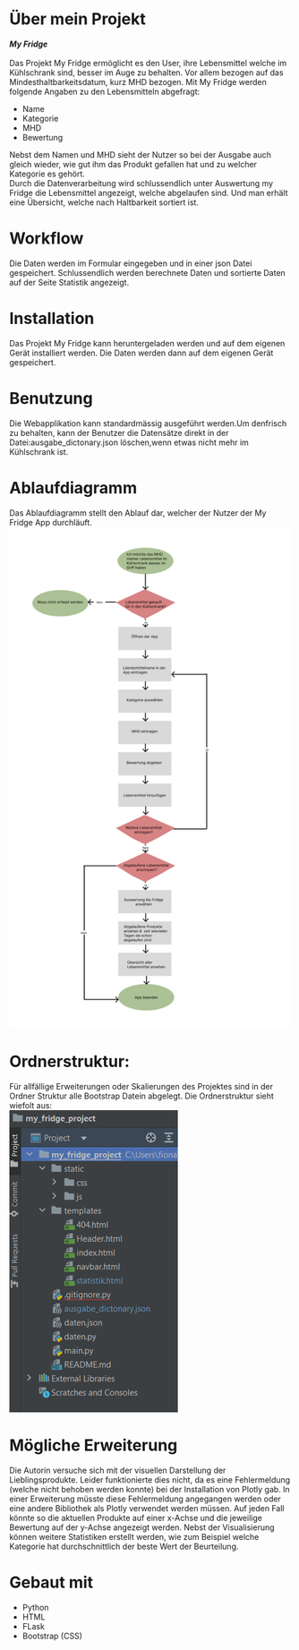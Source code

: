 # Über mein Projekt
***My Fridge***<br>
<br>
Das Projekt My Fridge ermöglicht es den User, ihre Lebensmittel welche im Kühlschrank sind, besser im Auge zu behalten. Vor allem bezogen auf das Mindesthaltbarkeitsdatum, kurz MHD bezogen. Mit My Fridge werden folgende Angaben zu den Lebensmitteln abgefragt: <br>
- Name
- Kategorie
- MHD
- Bewertung

Nebst dem Namen und MHD sieht der Nutzer so bei der Ausgabe auch gleich wieder, wie gut ihm das Produkt gefallen hat und zu welcher Kategorie es gehört.<br> Durch die Datenverarbeitung wird schlussendlich unter Auswertung my Fridge die Lebensmittel angezeigt, welche abgelaufen sind. Und man erhält eine Übersicht, welche nach Haltbarkeit sortiert ist.
<br>
# Workflow
Die Daten werden im Formular eingegeben und in einer json Datei gespeichert. Schlussendlich werden berechnete Daten und sortierte Daten auf der Seite Statistik angezeigt.
# Installation
Das Projekt My Fridge kann heruntergeladen werden und auf dem eigenen Gerät installiert werden. Die Daten werden dann auf dem eigenen Gerät gespeichert.
# Benutzung
Die Webapplikation kann standardmässig ausgeführt werden.Um denfrisch zu behalten, kann der Benutzer die Datensätze direkt in der Datei:ausgabe_dictonary.json löschen,wenn etwas nicht mehr im Kühlschrank ist.
# Ablaufdiagramm
Das Ablaufdiagramm stellt den Ablauf dar, welcher der Nutzer der My Fridge App durchläuft. 
![Ablaufdiagramm](Ablaufdiagramm.png)
# Ordnerstruktur:
Für allfällige Erweiterungen oder Skalierungen des Projektes sind in der Ordner Struktur alle Bootstrap Datein abgelegt. Die Ordnerstruktur sieht wiefolt aus:
<br>
![Ordnerstruktur](Ordnerstruktur.png)
# Mögliche Erweiterung
Die Autorin versuche sich mit der visuellen Darstellung der Lieblingsprodukte. Leider funktionierte dies nicht, da es eine Fehlermeldung (welche nicht behoben werden konnte) bei der Installation von Plotly gab. In einer Erweiterung müsste diese Fehlermeldung angegangen werden oder eine andere Bibliothek als Plotly verwendet werden müssen. Auf jeden Fall könnte so die aktuellen Produkte auf einer x-Achse und die jeweilige Bewertung auf der y-Achse angezeigt werden. Nebst der Visualisierung können weitere Statistiken erstellt werden, wie zum Beispiel welche Kategorie hat durchschnittlich der beste Wert der Beurteilung.
# Gebaut mit
- Python
- HTML
- FLask
- Bootstrap (CSS)